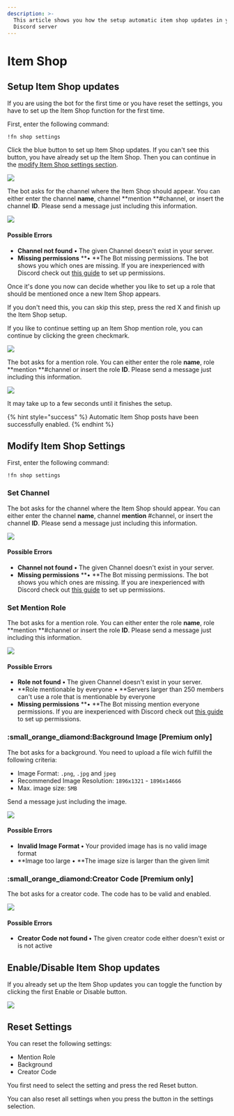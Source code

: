 ```yaml
---
description: >-
  This article shows you how the setup automatic item shop updates in your
  Discord server
---
```


# Item Shop

## Setup Item Shop updates

If you are using the bot for the first time or you have reset the settings, you have to set up the Item Shop function for the first time.

First, enter the following command:

```
!fn shop settings
```

Click the blue button to set up Item Shop updates. If you can't see this button, you have already set up the Item Shop. Then you can continue in the [modify Item Shop settings section](shop.md#modify-item-shop-settings).

![](../.gitbook/assets/SBMdS8h7gK.gif)

The bot asks for the channel where the Item Shop should appear. You can either enter the channel **name**, channel **mention **#channel, or insert the channel **ID**. Please send a message just including this information.

![](../.gitbook/assets/qblpeGNINU.gif)

#### Possible Errors

* **Channel not found** **•** The given Channel doesn't exist in your server.
* **Missing permissions** **• **The Bot missing permissions. The bot shows you which ones are missing. If you are inexperienced with Discord check out [this guide](https://support.discord.com/hc/en-us/articles/206029707-How-do-I-set-up-Permissions-) to set up permissions.

Once it's done you now can decide whether you like to set up a role that should be mentioned once a new Item Shop appears.&#x20;

If you don't need this, you can skip this step, press the red X and finish up the Item Shop setup.

If you like to continue setting up an Item Shop mention role, you can continue by clicking the green checkmark.

![](../.gitbook/assets/OS05HhxCzQ.gif)

The bot asks for a mention role. You can either enter the role **name**, role **mention **#channel or insert the role **ID**. Please send a message just including this information.

![](../.gitbook/assets/pkhzhadUuI.gif)

It may take up to a few seconds until it finishes the setup.

{% hint style="success" %}
Automatic Item Shop posts have been successfully enabled.
{% endhint %}

## Modify Item Shop Settings

First, enter the following command:

```
!fn shop settings
```

### Set Channel

The bot asks for the channel where the Item Shop should appear. You can either enter the channel **name**, channel **mention** #channel, or insert the channel **ID**. Please send a message just including this information.

![](../.gitbook/assets/WG8NkowpIs.gif)

#### Possible Errors

* **Channel not found** **•** The given Channel doesn't exist in your server.
* **Missing permissions** **• **The Bot missing permissions. The bot shows you which ones are missing. If you are inexperienced with Discord check out [this guide](https://support.discord.com/hc/en-us/articles/206029707-How-do-I-set-up-Permissions-) to set up permissions.

### Set Mention Role

The bot asks for a mention role. You can either enter the role **name**, role **mention **#channel or insert the role **ID**. Please send a message just including this information.

![](../.gitbook/assets/79gnuAIjBt.gif)

#### Possible Errors

* **Role not found** **•** The given Channel doesn't exist in your server.
* **Role mentionable by everyone • **Servers larger than 250 members can't use a role that is mentionable by everyone
* **Missing permissions** **• **The Bot missing mention everyone permissions. If you are inexperienced with Discord check out [this guide](https://support.discord.com/hc/en-us/articles/206029707-How-do-I-set-up-Permissions-) to set up permissions.

### :small\_orange\_diamond:Background Image \[Premium only]

The bot asks for a background. You need to upload a file wich fulfill the following criteria:

* Image Format: `.png`, `.jpg` and `jpeg`
* Recommended Image Resolution: `1896x1321` - `1896x14666`
* Max. image size: `5MB`

&#x20;Send a message just including the image.

![](../.gitbook/assets/CEYmUTmZC0.gif)

#### Possible Errors

* **Invalid Image Format •** Your provided image has is no valid image format
* **Image too large • **The image size is larger than the given limit

### :small\_orange\_diamond:Creator Code \[Premium only]&#x20;

The bot asks for a creator code. The code has to be valid and enabled.

![](../.gitbook/assets/nvsvmrhFLs.gif)

#### Possible Errors

* **Creator Code not found •** The given creator code either doesn't exist or is not active&#x20;

## Enable/Disable Item Shop updates

If you already set up the Item Shop updates you can toggle the function by clicking the first Enable or Disable button.

![](../.gitbook/assets/09jJYsBX3a.gif)

## Reset Settings

You can reset the following settings:

* Mention Role
* Background
* Creator Code

You first need to select the setting and press the red Reset button.

You can also reset all settings when you press the button in the settings selection.
